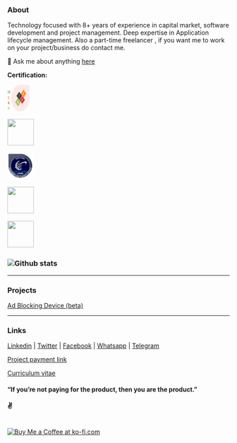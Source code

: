 ### About
Technology focused with 8+ years of experience in capital market, software development and project management. Deep expertise in Application lifecycle management. Also a part-time freelancer , if you want me to work on your project/business do contact me.

💬 Ask me about anything [here](https://wa.me/message/44OBR2ND4KVQI1)



**Certification:**  

[<code><img height="60" width="50" src="https://github.com/1ramkrishnan/1Ramkrishnan.github.io/raw/master/images/mean.png"></code>](https://drive.google.com/file/d/1k2Nsd3hAtYW9iFi-jS9lfTV33lLwwaj6/view?usp=share_link)

[<code><img height="60" width="60" src="https://i0.wp.com/www.msicertified.com/wp-content/uploads/2021/10/PMEC.png?resize=150%2C150&is-pending-load=1#038;ssl=1"></code>](https://drive.google.com/file/d/1-EHClNZ8j6YAiBGMnvyKDqPVTUydGBlQ/view?usp=share_link)

[<code><img height="60" width="60" src="https://raw.githubusercontent.com/1ramkrishnan/1Ramkrishnan.github.io/master/images/lsswb150.png"></code>](https://drive.google.com/file/d/1pW2_VcX14IB5j_13cmO8lE0toykxCAGS/view?usp=share_link)

[<code><img height="60" width="60" src="https://images.credly.com/size/680x680/images/b870667f-00a3-48d7-b988-9c02b441b883/image.png"></code>](https://www.credly.com/badges/3f34cc17-619e-4feb-8aff-4ead1b2e50ba/public_url)

[<code><img height="60" width="60" src="https://images.credly.com/size/680x680/images/81f903ed-c3a1-4f4b-afcd-e03331a5b12c/image.png"></code>](https://www.credly.com/badges/3f34cc17-619e-4feb-8aff-4ead1b2e50ba/public_url)


### ![Github stats](https://github-readme-stats.vercel.app/api?username=1ramkrishnan&count_private=true&hide=prs,issues)
---
### Projects

[Ad Blocking Device (beta)](https://drive.google.com/file/d/1hzPme9etnov0jcxAnnKuB_onHtjhNtI3/view?usp=sharing)

---
### Links

[Linkedin](https://www.linkedin.com/in/1ramkrishnan) | 
[Twitter](https://twitter.com/1rkthevar) | 
[Facebook](https://www.facebook.com/ramkrishnan.thevar) | 
[Whatsapp](https://wa.me/message/44OBR2ND4KVQI1) | 
[Telegram](https://t.me/rkthevar1)

[Project payment link](https://rzp.io/l/rkSoftwares)

[Curriculum vitae](https://drive.google.com/open?id=1-SzEVksYNCUPlYkPoGmUTyPUaTem36JR&authuser=rktheaver%40gmail.com&usp=drive_fs)

#### “If you’re not paying for the product, then you are the product.”
#### ✌️

<br>
<a href='https://ko-fi.com/rkthevar' target='_blank'><img height='36' style='border:0px;height:36px;' src='https://cdn.ko-fi.com/cdn/kofi3.png?v=3' border='0' alt='Buy Me a Coffee at ko-fi.com' /></a><br>

